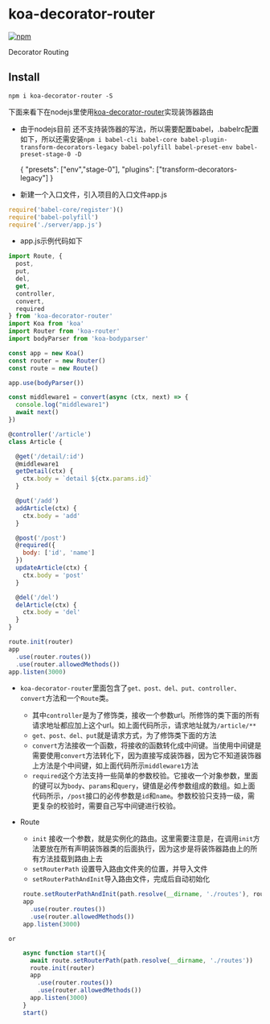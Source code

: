 # koa-decorator-router

[![npm](https://img.shields.io/npm/v/koa-decorator-router.svg?style=flat-square)](https://www.npmjs.com/package/koa-decorator-router)

Decorator Routing

## Install

    npm i koa-decorator-router -S

 下面来看下在nodejs里使用[koa-decorator-router](https://github.com/shibin-you/decorator-router)实现装饰器路由

-   由于nodejs目前 还不支持装饰器的写法，所以需要配置babel，.babelrc配置如下，所以还需安装`npm i babel-cli babel-core babel-plugin-transform-decorators-legacy babel-polyfill babel-preset-env babel-preset-stage-0 -D`


    {
      "presets": ["env","stage-0"],
      "plugins": ["transform-decorators-legacy"]
    }

-   新建一个入口文件，引入项目的入口文件app.js

```javascript
require('babel-core/register')()
require('babel-polyfill')
require('./server/app.js')
```

-   app.js示例代码如下

```javascript
import Route, {
  post,
  put,
  del,
  get,
  controller,
  convert,
  required
} from 'koa-decorator-router'
import Koa from 'koa'
import Router from 'koa-router'
import bodyParser from 'koa-bodyparser'

const app = new Koa()
const router = new Router()
const route = new Route()

app.use(bodyParser())

const middleware1 = convert(async (ctx, next) => {
  console.log("middleware1")
  await next()
})

@controller('/article')
class Article {

  @get('/detail/:id')
  @middleware1
  getDetail(ctx) {
    ctx.body = `detail ${ctx.params.id}`
  }

  @put('/add')
  addArticle(ctx) {
    ctx.body = 'add'
  }

  @post('/post')
  @required({
    body: ['id', 'name']
  })
  updateArticle(ctx) {
    ctx.body = 'post'
  }

  @del('/del')
  delArticle(ctx) {
    ctx.body = 'del'
  }
}

route.init(router)
app
  .use(router.routes())
  .use(router.allowedMethods())
app.listen(3000)
```

-   `koa-decorator-router`里面包含了`get、post、del、put、controller、 convert`方法和一个`Route`类。
    -   其中`controller`是为了修饰类，接收一个参数url。所修饰的类下面的所有请求地址都应加上这个url。如上面代码所示，请求地址就为`/article/**`
    -   `get、post、del、put`就是请求方式，为了修饰类下面的方法
    -   `convert`方法接收一个函数，将接收的函数转化成中间键。当使用中间键是需要使用`convert`方法转化下，因为直接写成装饰器，因为它不知道装饰器上方法是个中间键，如上面代码所示`middleware1`方法
    -   `required`这个方法支持一些简单的参数校验。它接收一个对象参数，里面的键可以为`body`、`params`和`query`，键值是必传参数组成的数组。如上面代码所示，`/post`接口的必传参数是`id`和`name`。参数校验只支持一级，需更复杂的校验时，需要自己写中间键进行校验。


-   Route
    -   `init` 接收一个参数，就是实例化的路由。这里需要注意是，在调用`init`方法要放在所有声明装饰器类的后面执行，因为这步是将装饰器路由上的所有方法挂载到路由上去
    -   `setRouterPath` 设置导入路由文件夹的位置，并导入文件
    -   `setRouterPathAndInit`导入路由文件，完成后自动初始化

```javascript
    route.setRouterPathAndInit(path.resolve(__dirname, './routes'), router)
    app
      .use(router.routes())
      .use(router.allowedMethods())
    app.listen(3000)
```

    or

```javascript
    async function start(){
      await route.setRouterPath(path.resolve(__dirname, './routes'))
      route.init(router)
      app
        .use(router.routes())
        .use(router.allowedMethods())
      app.listen(3000)
    }
    start()
```
